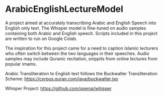 # ArabicEnglishLectureModel
A project aimed at accurately transcribing Arabic and English Speech into English only text. The Whisper model is fine-tuned on audio samples containing both Arabic and English speech. Scripts included in this project are written to run on Google Colab.

The inspiration for this project came for a need to caption Islamic lecturers who often switch between the two languages in their speeches. Audio samples may include Quranic recitation, snippits from online lectures from popular imams. 

Arabic Transliteration to English text follows the Buckwalter Transliteration Scheme: https://corpus.quran.com/java/buckwalter.jsp

Whisper Project: https://github.com/openai/whisper
